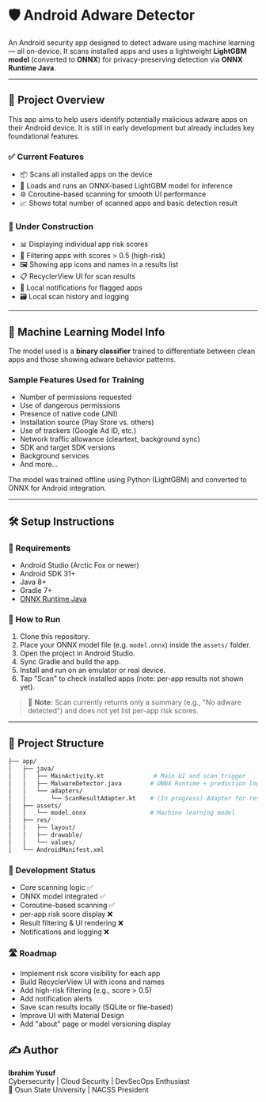 # 🛡️ Android Adware Detector 

An Android security app designed to detect adware using machine learning — all on-device. It scans installed apps and uses a lightweight **LightGBM model** (converted to **ONNX**) for privacy-preserving detection via **ONNX Runtime Java**.

---

## 📱 Project Overview

This app aims to help users identify potentially malicious adware apps on their Android device. It is still in early development but already includes key foundational features.

### ✅ Current Features

- 📦 Scans all installed apps on the device
- 🧠 Loads and runs an ONNX-based LightGBM model for inference
- ⚙️ Coroutine-based scanning for smooth UI performance
- 📈 Shows total number of scanned apps and basic detection result

### 🚧 Under Construction

- 📊 Displaying individual app risk scores
- 🚩 Filtering apps with scores > 0.5 (high-risk)
- 🖼️ Showing app icons and names in a results list
- 📋 RecyclerView UI for scan results
- 🔔 Local notifications for flagged apps
- 🗃️ Local scan history and logging

---

## 🧠 Machine Learning Model Info

The model used is a **binary classifier** trained to differentiate between clean apps and those showing adware behavior patterns.

### Sample Features Used for Training

- Number of permissions requested
- Use of dangerous permissions
- Presence of native code (JNI)
- Installation source (Play Store vs. others)
- Use of trackers (Google Ad ID, etc.)
- Network traffic allowance (cleartext, background sync)
- SDK and target SDK versions
- Background services
- And more...

The model was trained offline using Python (LightGBM) and converted to ONNX for Android integration.

---

## 🛠️ Setup Instructions

### 🧰 Requirements

- Android Studio (Arctic Fox or newer)
- Android SDK 31+
- Java 8+
- Gradle 7+
- [ONNX Runtime Java](https://github.com/microsoft/onnxruntime)

### 🚀 How to Run

1. Clone this repository.
2. Place your ONNX model file (e.g. `model.onnx`) inside the `assets/` folder.
3. Open the project in Android Studio.
4. Sync Gradle and build the app.
5. Install and run on an emulator or real device.
6. Tap "Scan" to check installed apps (note: per-app results not shown yet).

> 📝 **Note:** Scan currently returns only a summary (e.g., "No adware detected") and does not yet list per-app risk scores.

---

## 📁 Project Structure

```bash
├── app/
│   ├── java/
│   │   ├── MainActivity.kt              # Main UI and scan trigger
│   │   ├── MalwareDetector.java        # ONNX Runtime + prediction logic
│   │   └── adapters/
│   │       └── ScanResultAdapter.kt    # (In progress) Adapter for results UI
│   ├── assets/
│   │   └── model.onnx                  # Machine learning model
│   ├── res/
│   │   ├── layout/
│   │   ├── drawable/
│   │   └── values/
│   └── AndroidManifest.xml
```


### 🧪 Development Status

- Core scanning logic ✅
- ONNX model integrated ✅
- Coroutine-based scanning ✅
- per-app risk score display ❌
- Result filtering & UI rendering ❌
- Notifications and logging ❌

### 🛣️ Roadmap
 - Implement risk score visibility for each app
 - Build RecyclerView UI with icons and names
 - Add high-risk filtering (e.g., score > 0.5)
 - Add notification alerts
 - Save scan results locally (SQLite or file-based)
 - Improve UI with Material Design
 - Add "about" page or model versioning display


## ✍️ Author

**Ibrahim Yusuf**  
Cybersecurity | Cloud Security | DevSecOps Enthusiast  
📍 Osun State University | NACSS President  






